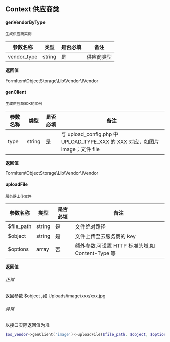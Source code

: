 ## Context 供应商类

#### genVendorByType
```text
生成供应商实例
```

| 参数名称         | 类型    | 是否必填 | 备注                           |
|-----------------|---------|------|--------------------------------|
| vendor_type     | string  | 是    | 供应商类型           |

**返回值**

FormItem\ObjectStorage\Lib\Vendor\IVendor

#### genClient
```text
生成供应商SDK的实例 
```

| 参数名称         | 类型    | 是否必填 | 备注                          |
|-----------------|---------|----------|-------------------------------|
| type            | string  | 是       | 与 upload_config.php 中 UPLOAD_TYPE_XXX 的 XXX 对应，如图片 image；文件 file                         |


**返回值**

FormItem\ObjectStorage\Lib\Vendor\IVendor


#### uploadFile
```text
服务器上传文件
```

| 参数名称          | 类型     | 是否必填 | 备注                                  |
|---------------|--------|------|-------------------------------------|
| $file_path    | string | 是    | 文件绝对路径                              |
| $object       | string | 是    | 文件上传至云服务商的 key                      |
| $options      | array  | 否    | 额外参数,可设置 HTTP 标准头域,如 Content-Type 等 |

**返回值**

###### 正常
返回参数 $object ,如 Uploads/image/xxx/xxx.jpg

###### 异常
以接口实际返回值为准

```php
$os_vendor->genClient('image')->uploadFile($file_path, $object, $options);
```